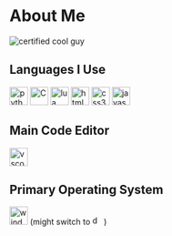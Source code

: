 # About Me
![certified cool guy](https://github.com/snqwq/assets/blob/1ac935f88dbb3fdafd615ddf20288b6cefacd15c/cool-guy-green.svg)

<!-- Tools and coding languages -->
## Languages I Use
<div float="left">
  <img height="32" width="32" src="https://cdn.simpleicons.org/python" alt="python"/> 
  <img height="32" width="32" src="https://cdn.simpleicons.org/C" alt="C"/>
  <img height="32" width="32" src="https://cdn.simpleicons.org/lua" alt="lua"/>
  <img height="32" width="32" src="https://cdn.simpleicons.org/html5" alt="html5"/>
  <img height="32" width="32" src="https://cdn.simpleicons.org/css3" alt="css3"/>
  <img height="32" width="32" src="https://cdn.simpleicons.org/javascript" alt="javascript"/>
<div/>

## Main Code Editor
<div float="left">
  <img height="32" width="32" src="https://cdn.simpleicons.org/visualstudiocode" alt="vscode"/>
<div/>
  
<!-- Operating systems -->
## Primary Operating System
<div float="left">
  <img height="32" width="32" src="https://cdn.simpleicons.org/windows" alt="windows"/>
  (might switch to 
  <img height="16" width="16" src="https://cdn.simpleicons.org/debian" alt="debian"/>
  )
<div/>


<!-- Examples of my work -->

<!-- NOT DONE 
### You Can Reach Me On
![Discord]() -->
